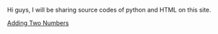 Hi guys, I will be sharing source codes of python and HTML on this site.

[Adding Two Numbers](https://groovymodeon.github.io/addingtwonumbers/)
